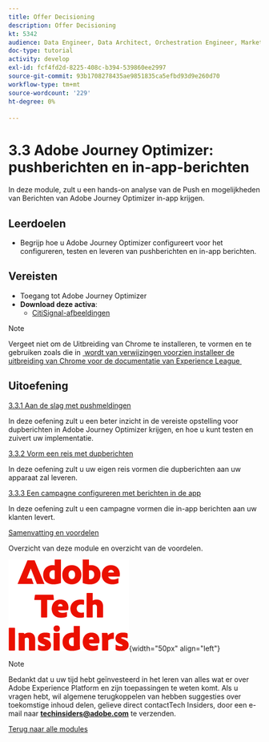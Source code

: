 ```yaml
---
title: Offer Decisioning
description: Offer Decisioning
kt: 5342
audience: Data Engineer, Data Architect, Orchestration Engineer, Marketer
doc-type: tutorial
activity: develop
exl-id: fcf4fd2d-8225-408c-b394-539860ee2997
source-git-commit: 93b1708278435ae9851835ca5efbd93d9e260d70
workflow-type: tm+mt
source-wordcount: '229'
ht-degree: 0%

---
```


# 3.3 Adobe Journey Optimizer: pushberichten en in-app-berichten

In deze module, zult u een hands-on analyse van de Push en mogelijkheden van Berichten van Adobe Journey Optimizer in-app krijgen.

## Leerdoelen

- Begrijp hoe u Adobe Journey Optimizer configureert voor het configureren, testen en leveren van pushberichten en in-app berichten.

## Vereisten

- Toegang tot Adobe Journey Optimizer
- **Download deze activa**:
   - [CitiSignal-afbeeldingen](./../../../../assets/ajo/CitiSignal-images.zip)

>[!NOTE]
>
>Vergeet niet om de Uitbreiding van Chrome te installeren, te vormen en te gebruiken zoals die in [&#x200B; wordt van verwijzingen voorzien installeer de uitbreiding van Chrome voor de documentatie van Experience League &#x200B;](../../../getting-started/gettingstarted/ex1.md)

## Uitoefening

[3.3.1 Aan de slag met pushmeldingen](./ex1.md)

In deze oefening zult u een beter inzicht in de vereiste opstelling voor dupberichten in Adobe Journey Optimizer krijgen, en hoe u kunt testen en zuivert uw implementatie.

[3.3.2 Vorm een reis met dupberichten](./ex2.md)

In deze oefening zult u uw eigen reis vormen die dupberichten aan uw apparaat zal leveren.

[3.3.3 Een campagne configureren met berichten in de app](./ex3.md)

In deze oefening zult u een campagne vormen die in-app berichten aan uw klanten levert.

[Samenvatting en voordelen](./summary.md)

Overzicht van deze module en overzicht van de voordelen.

![&#x200B; Indexen van de Tech &#x200B;](./../../../../assets/images/techinsiders.png){width="50px" align="left"}

>[!NOTE]
>
>Bedankt dat u uw tijd hebt geïnvesteerd in het leren van alles wat er over Adobe Experience Platform en zijn toepassingen te weten komt. Als u vragen hebt, wil algemene terugkoppelen van hebben suggesties over toekomstige inhoud delen, gelieve direct contactTech Insiders, door een e-mail naar **techinsiders@adobe.com** te verzenden.

[Terug naar alle modules](./../../../../overview.md)
